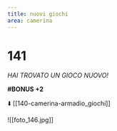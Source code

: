 ```yaml
---
title: nuovi giochi
area: camerina
---
```

# 141
_HAI TROVATO UN GIOCO NUOVO!_

**#BONUS +2**

⬇️ [[140-camerina-armadio_giochi]]

![[foto_146.jpg]]